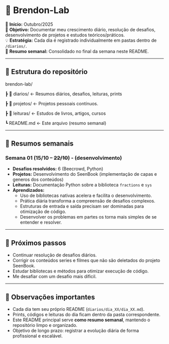 # 🧠 Brendon-Lab

📆 **Início:** Outubro/2025  
🎯 **Objetivo:** Documentar meu crescimento diário, resolução de desafios, desenvolvimento de projetos e estudos teóricos/práticos.  
💡 **Estratégia:** Cada dia é registrado individualmente em pastas dentro de `/diarios/`.  
📌 **Resumo semanal:** Consolidado no final da semana neste README.

---

## 📂 Estrutura do repositório

brendon-lab/

┣ 📂 diarios/ ← Resumos diários, desafios, leituras, prints

┣ 📂 projetos/ ← Projetos pessoais contínuos.

┣ 📂 leituras/ ← Estudos de livros, artigos, cursos

┗ README.md ← Este arquivo (resumo semanal)

---

## 📅 Resumos semanais

### Semana 01 (15/10 – ~~22/10~~) - (desenvolvimento)

- **Desafios resolvidos:** 6 (Beecrowd, Python)
- **Projetos:** Desenvolvimento do SeenBook (implementação de capas e generos dos conteúdos)
- **Leituras:** Documentação Python sobre a biblioteca `fractions` e `sys`
- **Aprendizados:**
  - Uso de bibliotecas nativas acelera e facilita o desenvolvimento.
  - Prática diária transforma a compreensão de desafios complexos.
  - Estruturas de entrada e saída precisam ser dominadas para otimização de código.
  - Desenvolver os problemas em partes os torna mais simples de se entender e resolver.

---

## 🚀 Próximos passos

- Continuar resolução de desafios diários.
- Corrigir os conteúdos series e filmes que não são deletados do projeto SeenBook.
- Estudar bibliotecas e métodos para otimizar execução de código.
- Me desafiar com um desafio mais dificil.

---

## 📌 Observações importantes

- Cada dia tem seu próprio README (`diarios/dia_XX/dia_XX.md`).
- Prints, códigos e leituras do dia ficam dentro da pasta correspondente.
- Este README principal serve **como resumo semanal**, mantendo o repositório limpo e organizado.
- Objetivo de longo prazo: registrar a evolução diária de forma profissional e escalável.

